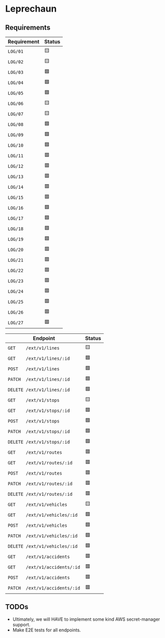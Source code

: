 # Leprechaun

## Requirements

| **Requirement** | **Status** |
| --------------- | ---------- |
| `LOG/01`        | 🟨         |
| `LOG/02`        | 🟨         |
| `LOG/03`        | 🟩         |
| `LOG/04`        | 🟩         |
| `LOG/05`        | 🟩         |
| `LOG/06`        | 🟨         |
| `LOG/07`        | 🟨         |
| `LOG/08`        | 🟩         |
| `LOG/09`        | 🟩         |
| `LOG/10`        | 🟩         |
| `LOG/11`        | 🟥         |
| `LOG/12`        | 🟥         |
| `LOG/13`        | 🟥         |
| `LOG/14`        | 🟥         |
| `LOG/15`        | 🟥         |
| `LOG/16`        | 🟩         |
| `LOG/17`        | 🟩         |
| `LOG/18`        | 🟩         |
| `LOG/19`        | 🟩         |
| `LOG/20`        | 🟥         |
| `LOG/21`        | 🟥         |
| `LOG/22`        | 🟥         |
| `LOG/23`        | 🟥         |
| `LOG/24`        | 🟥         |
| `LOG/25`        | 🟥         |
| `LOG/26`        | 🟥         |
| `LOG/27`        | 🟥         |

| **Endpoint**                   | **Status** |
| ------------------------------ | ---------- |
| `GET    /ext/v1/lines`         | 🟨         |
| `GET    /ext/v1/lines/:id`     | 🟩         |
| `POST   /ext/v1/lines`         | 🟩         |
| `PATCH  /ext/v1/lines/:id`     | 🟩         |
| `DELETE /ext/v1/lines/:id`     | 🟩         |
| `GET    /ext/v1/stops`         | 🟨         |
| `GET    /ext/v1/stops/:id`     | 🟩         |
| `POST   /ext/v1/stops`         | 🟩         |
| `PATCH  /ext/v1/stops/:id`     | 🟩         |
| `DELETE /ext/v1/stops/:id`     | 🟩         |
| `GET    /ext/v1/routes`        | 🟥         |
| `GET    /ext/v1/routes/:id`    | 🟥         |
| `POST   /ext/v1/routes`        | 🟥         |
| `PATCH  /ext/v1/routes/:id`    | 🟥         |
| `DELETE /ext/v1/routes/:id`    | 🟥         |
| `GET    /ext/v1/vehicles`      | 🟨         |
| `GET    /ext/v1/vehicles/:id`  | 🟩         |
| `POST   /ext/v1/vehicles`      | 🟩         |
| `PATCH  /ext/v1/vehicles/:id`  | 🟩         |
| `DELETE /ext/v1/vehicles/:id`  | 🟩         |
| `GET    /ext/v1/accidents`     | 🟥         |
| `GET    /ext/v1/accidents/:id` | 🟥         |
| `POST   /ext/v1/accidents`     | 🟥         |
| `PATCH  /ext/v1/accidents/:id` | 🟥         |

## TODOs

- Ultimately, we will HAVE to implement some kind AWS secret-manager support.
- Make E2E tests for all endpoints.
